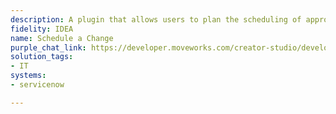```yaml
---
description: A plugin that allows users to plan the scheduling of approved changes.
fidelity: IDEA
name: Schedule a Change
purple_chat_link: https://developer.moveworks.com/creator-studio/developer-tools/purple-chat?conversation=%7B%22messages%22%3A%5B%7B%22parts%22%3A%5B%7B%22richText%22%3A%22I+need+to+schedule+an+approved+change+in+ServiceNow%22%7D%5D%2C%22role%22%3A%22user%22%7D%2C%7B%22parts%22%3A%5B%7B%22richText%22%3A%22%3Cp%3EOkay%2C+I+can+help+with+that.+What+is+the+Change+Request+number+or+can+you+give+me+some+keywords+to+search+for+it%3F%3C%2Fp%3E%22%7D%5D%2C%22role%22%3A%22assistant%22%7D%2C%7B%22parts%22%3A%5B%7B%22richText%22%3A%22CHG0040551%22%7D%5D%2C%22role%22%3A%22user%22%7D%2C%7B%22parts%22%3A%5B%7B%22reasoningSteps%22%3A%5B%7B%22richText%22%3A%22Searching+for+change+request+%3Cb%3ECHG0040551%3C%2Fb%3E+in+ServiceNow.%22%2C%22status%22%3A%22success%22%7D%5D%7D%2C%7B%22richText%22%3A%22%3Cp%3EI+found+this+change+request%3A%3C%2Fp%3E%3Cul%3E%3Cli%3E%3Cb%3ENumber%3A%3C%2Fb%3E+CHG0040551%3C%2Fli%3E%3Cli%3E%3Cb%3EState%3A%3C%2Fb%3E+Approved%3C%2Fli%3E%3Cli%3E%3Cb%3EShort+Description%3A%3C%2Fb%3E+Increase+the+size+of+the+TEMP+tablespace+for+the+production+database.%3C%2Fli%3E%3C%2Ful%3E%3Cp%3EIs+this+the+correct+one%3F%3C%2Fp%3E%22%7D%2C%7B%22buttons%22%3A%5B%7B%22buttonText%22%3A%22Yes%2C+that%27s+right%22%2C%22style%22%3A%22filled%22%7D%2C%7B%22buttonText%22%3A%22No%2C+search+again%22%2C%22style%22%3A%22outlined%22%7D%5D%7D%5D%2C%22role%22%3A%22assistant%22%7D%2C%7B%22parts%22%3A%5B%7B%22richText%22%3A%22Yes%2C+that%27s+right%22%7D%5D%2C%22role%22%3A%22user%22%7D%2C%7B%22parts%22%3A%5B%7B%22richText%22%3A%22%3Cp%3EGreat.+When+would+you+like+to+schedule+the+planned+start+and+end+for+this+change%3F%3C%2Fp%3E%22%7D%5D%2C%22role%22%3A%22assistant%22%7D%2C%7B%22parts%22%3A%5B%7B%22richText%22%3A%22Let%27s+schedule+it+for+tomorrow+from+10+PM+to+11+PM.%22%7D%5D%2C%22role%22%3A%22user%22%7D%2C%7B%22parts%22%3A%5B%7B%22richText%22%3A%22%3Cp%3EOkay%2C+I+will+schedule+the+change+request+%3Cb%3ECHG0040551%3C%2Fb%3E+with+the+following+details%3A%3C%2Fp%3E%3Cul%3E%3Cli%3E%3Cb%3EShort+Description%3A%3C%2Fb%3E+Increase+the+size+of+the+TEMP+tablespace+for+the+production+database.%3C%2Fli%3E%3Cli%3E%3Cb%3EPlanned+Start%3A%3C%2Fb%3E+2023-10-27+10%3A00+PM%3C%2Fli%3E%3Cli%3E%3Cb%3EPlanned+End%3A%3C%2Fb%3E+2023-10-27+11%3A00+PM%3C%2Fli%3E%3C%2Ful%3E%3Cp%3EDoes+this+look+correct%3F%3C%2Fp%3E%22%7D%2C%7B%22buttons%22%3A%5B%7B%22buttonText%22%3A%22Confirm+Schedule%22%2C%22style%22%3A%22filled%22%7D%2C%7B%22buttonText%22%3A%22Edit+Details%22%2C%22style%22%3A%22outlined%22%7D%2C%7B%22buttonText%22%3A%22Cancel%22%2C%22style%22%3A%22outlined%22%7D%5D%7D%5D%2C%22role%22%3A%22assistant%22%7D%2C%7B%22parts%22%3A%5B%7B%22richText%22%3A%22Confirm+Schedule%22%7D%5D%2C%22role%22%3A%22user%22%7D%2C%7B%22parts%22%3A%5B%7B%22reasoningSteps%22%3A%5B%7B%22richText%22%3A%22Connecting+to+ServiceNow...%22%2C%22status%22%3A%22success%22%7D%2C%7B%22richText%22%3A%22Updating+schedule+for+change+request+%3Cb%3ECHG0040551%3C%2Fb%3E.%22%2C%22status%22%3A%22success%22%7D%5D%7D%2C%7B%22richText%22%3A%22%3Cp%3EDone%21+I%27ve+scheduled+the+change+request.%3C%2Fp%3E%22%7D%2C%7B%22citations%22%3A%5B%7B%22citationTitle%22%3A%22CHG0040551%22%2C%22connectorName%22%3A%22servicenow%22%7D%5D%7D%5D%2C%22role%22%3A%22assistant%22%7D%5D%7D
solution_tags:
- IT
systems:
- servicenow

---
```

